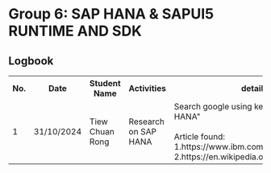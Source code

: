 # Group 6: SAP HANA & SAPUI5 RUNTIME AND SDK

## Logbook
<div class="logbook">
  <table>
  <tr>
    <th>No.</th>
    <th>Date</th>
    <th>Student Name</th>
    <th>Activities</th>
    <th>details</th>
  </tr>
    <tr>
      <td>1</td>
      <td>31/10/2024</td>
      <td>Tiew Chuan Rong</td>
      <td>Research on SAP HANA</td>
      <td>Search google using keyword:"SAP HANA"
        <br><br>
        Article found:<br>
        1.https://www.ibm.com/topics/sap-hana<br>
        2.https://en.wikipedia.org/wiki/SAP_HANA
      </td>
    </tr>
  </table>
</div>
